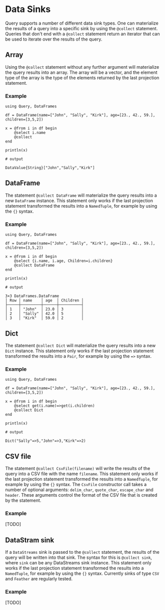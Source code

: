 # Data Sinks

Query supports a number of different data sink types. One can materialize the results of a query into a specific sink by using the `@collect` statement. Queries that don't end with a `@collect` statement return an iterator that can be used to iterate over the results of the query.

## Array

Using the `@collect` statement without any further argument will materialize the query results into an array. The array will be a vector, and the element type of the array is the type of the elements returned by the last projection statement.

### Example

```jldoctest
using Query, DataFrames

df = DataFrame(name=["John", "Sally", "Kirk"], age=[23., 42., 59.], children=[3,5,2])

x = @from i in df begin
    @select i.name
    @collect
end

println(x)

# output

DataValue{String}["John","Sally","Kirk"]
```

## DataFrame

The statement `@collect DataFrame` will materialize the query results into a new `DataFrame` instance. This statement only works if the last projection statement transformed the results into a `NamedTuple`, for example by using the `{}` syntax.

### Example

```jldoctest
using Query, DataFrames

df = DataFrame(name=["John", "Sally", "Kirk"], age=[23., 42., 59.], children=[3,5,2])

x = @from i in df begin
    @select {i.name, i.age, Children=i.children}
    @collect DataFrame
end

println(x)

# output

3×3 DataFrames.DataFrame
│ Row │ name    │ age  │ Children │
├─────┼─────────┼──────┼──────────┤
│ 1   │ "John"  │ 23.0 │ 3        │
│ 2   │ "Sally" │ 42.0 │ 5        │
│ 3   │ "Kirk"  │ 59.0 │ 2        │
```

## Dict

The statement `@collect Dict` will materialize the query results into a new `Dict` instance. This statement only works if the last projection statement transformed the results into a `Pair`, for example by using the `=>` syntax.

### Example

````jldoctest
using Query, DataFrames

df = DataFrame(name=["John", "Sally", "Kirk"], age=[23., 42., 59.], children=[3,5,2])

x = @from i in df begin
    @select get(i.name)=>get(i.children)
    @collect Dict
end

println(x)

# output

Dict("Sally"=>5,"John"=>3,"Kirk"=>2)
````

## CSV file

The statement `@collect CsvFile(filename)` will write the results of the query into a CSV file with the name `filename`. This statement only works if the last projection statement transformed the results into a `NamedTuple`, for example by using the `{}` syntax. The `CsvFile` constructor call takes a number of optional arguments: `delim_char`, `quote_char`, `escape_char` and `header`. These arguments control the format of the CSV file that is created by the statement.

### Example

[TODO]

## DataStram sink

If a `DataStreams` sink is passed to the `@collect` statement, the results of the query will be written into that sink. The syntax for this is `@collect sink`, where `sink` can be any DataStreams sink instance. This statement only works if the last projection statement transformed the results into a `NamedTuple`, for example by using the `{}` syntax. Currently sinks of type `CSV` and `Feather` are regularly tested.

### Example

[TODO]
